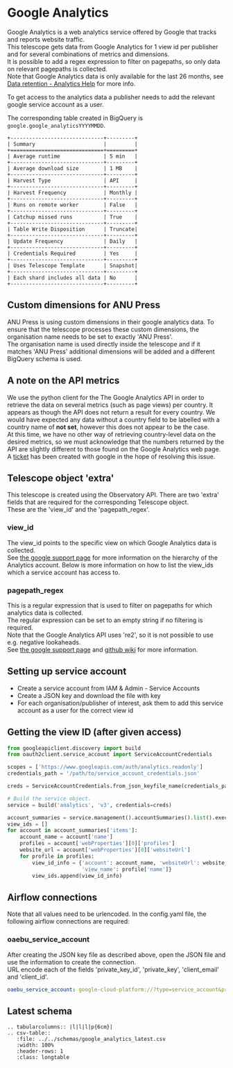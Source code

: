 # Google Analytics

Google Analytics is a web analytics service offered by Google that tracks and reports website traffic.  
This telescope gets data from Google Analytics for 1 view id per publisher and for several combinations of metrics and dimensions.  
It is possible to add a regex expression to filter on pagepaths, so only data on relevant pagepaths is collected.  
Note that Google Analytics data is only available for the last 26 months, see 
[Data retention - Analytics Help](https://support.google.com/analytics/answer/7667196?hl=en) for more info.

To get access to the analytics data a publisher needs to add the relevant google service account as a user.

The corresponding table created in BigQuery is `google.google_analyticsYYYYMMDD`.

```eval_rst
+------------------------------+---------+
| Summary                      |         |
+==============================+=========+
| Average runtime              | 5 min   |
+------------------------------+---------+
| Average download size        | 1 MB    |
+------------------------------+---------+
| Harvest Type                 | API     |
+------------------------------+---------+
| Harvest Frequency            | Monthly |
+------------------------------+---------+
| Runs on remote worker        | False   |
+------------------------------+---------+
| Catchup missed runs          | True    |
+------------------------------+---------+
| Table Write Disposition      | Truncate|
+------------------------------+---------+
| Update Frequency             | Daily   |
+------------------------------+---------+
| Credentials Required         | Yes     |
+------------------------------+---------+
| Uses Telescope Template      | Snapshot|
+------------------------------+---------+
| Each shard includes all data | No      |
+------------------------------+---------+
```
## Custom dimensions for ANU Press
ANU Press is using custom dimensions in their google analytics data. To ensure that the telescope processes these
 custom dimensions, the organisation name needs to be set to exactly 'ANU Press'.  
The organisation name is used directly inside the telescope and if it matches 'ANU Press' additional dimensions will
 be added and a different BigQuery schema is used.  

## A note on the API metrics
We use the python client for the The Google Analytics API in order to retrieve the data on several metrics (such as page views) per country. It appears as though the API does not return a result for every country. We would have expected any data without a country field to be labelled with a country name of **not set**, however this does not appear to be the case.  
At this time, we have no other way of retrieving country-level data on the desired metrics, so we must acknowledge that the numbers returned by the API are slightly different to those found on the Google Analytics web page.  
A [ticket](https://issuetracker.google.com/issues/237421688) has been created with google in the hope of resolving this issue.

## Telescope object 'extra'
This telescope is created using the Observatory API. There are two 'extra' fields that are required for the
 corresponding Telescope object.  
These are the 'view_id' and the 'pagepath_regex'.   

### view_id
The view_id points to the specific view on which Google Analytics data is collected.  
See [the google support page](https://support.google.com/analytics/answer/1009618?hl=en) for more information on the
 hierarchy of the Analytics account.
Below is more information on how to list the view_ids which a service account has access to.

### pagepath_regex
This is a regular expression that is used to filter on pagepaths for which analytics data is collected.  
The regular expression can be set to an empty string if no filtering is required.  
Note that the Google Analytics API uses 're2', so it is not possible to use e.g. negative lookaheads.  
See [the google support page](https://support.google.com/analytics/answer/1034324?hl=en) and [github wiki](https://github.com/google/re2/wiki/Syntax) for more information.  

## Setting up service account
* Create a service account from IAM & Admin - Service Accounts
* Create a JSON key and download the file with key
* For each organisation/publisher of interest, ask them to add this service account as a user for the correct view id

## Getting the view ID (after given access)
```python
from googleapiclient.discovery import build
from oauth2client.service_account import ServiceAccountCredentials

scopes = ['https://www.googleapis.com/auth/analytics.readonly']
credentials_path = '/path/to/service_account_credentials.json'

creds = ServiceAccountCredentials.from_json_keyfile_name(credentials_path, scopes=scopes)

# Build the service object.
service = build('analytics', 'v3', credentials=creds)

account_summaries = service.management().accountSummaries().list().execute()
view_ids = []
for account in account_summaries['items']:
    account_name = account['name']
    profiles = account['webProperties'][0]['profiles']
    website_url = account['webProperties'][0]['websiteUrl']
    for profile in profiles:
        view_id_info = {'account': account_name, 'websiteUrl': website_url, 'view_id': profile['id'], 
                        'view_name': profile['name']}
        view_ids.append(view_id_info)
```

## Airflow connections
Note that all values need to be urlencoded.
In the config.yaml file, the following airflow connections are required:  

### oaebu_service_account
After creating the JSON key file as described above, open the JSON file and use the information to create the connection.  
URL encode each of the fields 'private_key_id', 'private_key', 'client_email' and 'client_id'.
```yaml
oaebu_service_account: google-cloud-platform://?type=service_account&private_key_id=<private_key_id>&private_key=<private_key>&client_email=<client_email>&client_id=<client_id>
```

## Latest schema
``` eval_rst
.. tabularcolumns:: |l|l|l|p{6cm}| 
.. csv-table::
   :file: ../../schemas/google_analytics_latest.csv
   :width: 100%
   :header-rows: 1
   :class: longtable
```